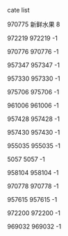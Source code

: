 cate list

970775 新鲜水果 8

972219 972219 -1

970776 970776 -1

957347 957347 -1

957330 957330 -1

975706 975706 -1

961006 961006 -1

957428 957428 -1

957430 957430 -1

955035 955035 -1

5057 5057 -1

958104 958104 -1

970778 970778 -1

957615 957615 -1

972200 972200 -1

969032 969032 -1

